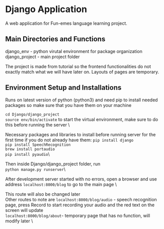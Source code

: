 # Django Application
A web application for Fun-emes language learning project.

## Main Directories and Functions
django_env - python virutal environment for package organization
django_project - main project folder

The project is made from tutorial so the frontend functionalities do not exactly match what we will have later on. Layouts of pages are temporary.

## Environment Setup and Installations
Runs on latest version of python (python3) and need pip to install needed packages so make sure that you have them on your machine

`cd Django/django_project` \
`source env/bin/activate` to start the virtual environment, make sure to do this before running the server \

Necessary packages and libraries to install before running server for the first time if you do not already have them:
`pip install django`\
`pip install SpeechRecognition`\
`brew install portaudio`\
`pip install pyaudio`\

Then inside Django/django_project folder, run \
`python manage.py runserver`\

After development server started with no errors, open a browser and use address `localhost:8000/blog` to go to the main page \

This route will also be changed later \
Other routes to note are
`localhost:8000/blog/audio` - speech recognition page, press Record to start recording your audio and the red text on the screen will update \
`localhost:8000/blog/about`- temporary page that has no function, will modify later \
